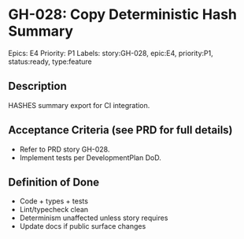 # GH-028: Copy Deterministic Hash Summary

Epics: E4
Priority: P1
Labels: story:GH-028, epic:E4, priority:P1, status:ready, type:feature

## Description
HASHES summary export for CI integration.

## Acceptance Criteria (see PRD for full details)
- Refer to PRD story GH-028.
- Implement tests per DevelopmentPlan DoD.

## Definition of Done
- Code + types + tests
- Lint/typecheck clean
- Determinism unaffected unless story requires
- Update docs if public surface changes
